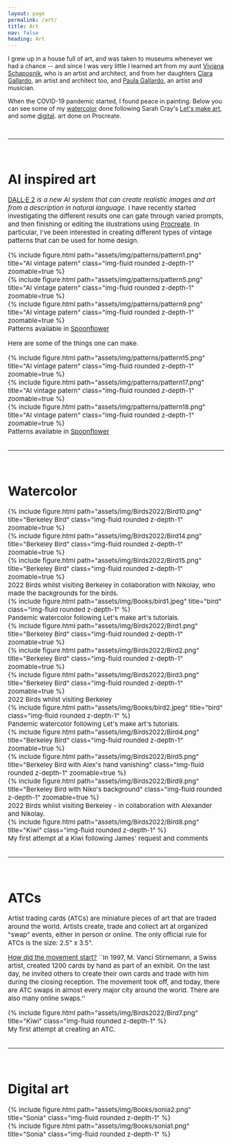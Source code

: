 ```yaml
---
layout: page
permalink: /art/
title: Art
nav: false
heading: Art
---
```

 

I grew up in a house full of art, and was taken to museums whenever we had a chance -- and since I was very little I learned art from my aunt <a href="https://www.instagram.com/viviana_schaposnik/?hl=en">Viviana Schaposnik<a/>, who is an artist and architect, and from her daughters <a href="https://scholar.google.com.ar/citations?user=LnpO2GwAAAAJ&hl=es">Clara Gallardo<a/>, an artist and architect too, and <a href="http://www.paulagallardo.it/">Paula Gallardo<a/>, an artist and musician.  


 When the COVID-19 pandemic started, I found peace in painting. Below you can see some of my <a href="#watercolors">watercolor</a> done following Sarah Cray's   <a href="https://www.letsmakeart.com/">Let's make art</a>,  and some <a href="#digital">digital</a>. art done on Procreate. 

<br>
<hr>
<span style="font-size:15px">
<br>

 
 <h1 id="AI art"> AI inspired art  </h1>


<a href="https://openai.com/dall-e-2/">DALL·E 2</a> <i> is a new AI system that can create realistic images and art from a description in natural language. </i> I have recently started investigating the different results one can gate through varied prompts, and then finishing or editing the illustrations using <a href="https://procreate.art/">Procreate</a>. In particular, I've been interested in creating different types of vintage patterns that can be used for home design. 
 
 <div class="row">
    <div class="col-sm mt-3 mt-md-0">
 {% include figure.html path="assets/img/patterns/pattern1.png" title="AI vintage patern" class="img-fluid rounded z-depth-1" zoomable=true %}    </div>
    <div class="col-sm mt-3 mt-md-0">
 {% include figure.html path="assets/img/patterns/pattern5.png" title="AI vintage patern" class="img-fluid rounded z-depth-1" zoomable=true %}    </div>
    <div class="col-sm mt-3 mt-md-0">
        {% include figure.html path="assets/img/patterns/pattern9.png" title="AI vintage patern" class="img-fluid rounded z-depth-1" zoomable=true %}
    </div>
</div>
<div class="caption">
Patterns available in <a href="https://www.spoonflower.com/profiles/schapospublishing?sub_action=designs">Spoonflower</a> </div>

Here are some of the things one can make. 
  
 <div class="row">
    <div class="col-sm mt-3 mt-md-0">
 {% include figure.html path="assets/img/patterns/pattern15.png" title="AI vintage patern" class="img-fluid rounded z-depth-1" zoomable=true %}    </div>
    <div class="col-sm mt-3 mt-md-0">
 {% include figure.html path="assets/img/patterns/pattern17.png" title="AI vintage patern" class="img-fluid rounded z-depth-1" zoomable=true %}    </div>
    <div class="col-sm mt-3 mt-md-0">
        {% include figure.html path="assets/img/patterns/pattern18.png" title="AI vintage patern" class="img-fluid rounded z-depth-1" zoomable=true %}
    </div>
</div>
<div class="caption">
Patterns available in <a href="https://www.spoonflower.com/profiles/schapospublishing?sub_action=designs">Spoonflower</a> </div>



 <br>
<hr>
<span style="font-size:15px">
<br>

<h1 id="watercolor"> Watercolor  </h1>
 
 <div class="row">
    <div class="col-sm mt-3 mt-md-0">
 {% include figure.html path="assets/img/Birds2022/Bird10.png" title="Berkeley Bird" class="img-fluid rounded z-depth-1" zoomable=true %}    </div>
    <div class="col-sm mt-3 mt-md-0">
 {% include figure.html path="assets/img/Birds2022/Bird14.png" title="Berkeley Bird" class="img-fluid rounded z-depth-1" zoomable=true %}    </div>
    <div class="col-sm mt-3 mt-md-0">
        {% include figure.html path="assets/img/Birds2022/Bird15.png" title="Berkeley Bird" class="img-fluid rounded z-depth-1" zoomable=true %}
    </div>
</div>
<div class="caption">
2022 Birds whilst visiting Berkeley in collaboration with Nikolay, who made the backgrounds for the birds. 
</div>


<div class="row">
    <div class="col-sm mt-3 mt-md-0">
        {% include figure.html path="assets/img/Books/bird1.jpeg" title="bird" class="img-fluid rounded z-depth-1" %}
    </div>
</div>
<div class="caption">
    Pandemic watercolor following Let's make art's tutorials.
</div>


 <div class="row">
    <div class="col-sm mt-3 mt-md-0">
 {% include figure.html path="assets/img/Birds2022/Bird1.png" title="Berkeley Bird" class="img-fluid rounded z-depth-1" zoomable=true %}    </div>
    <div class="col-sm mt-3 mt-md-0">
 {% include figure.html path="assets/img/Birds2022/Bird2.png" title="Berkeley Bird" class="img-fluid rounded z-depth-1" zoomable=true %}    </div>
    <div class="col-sm mt-3 mt-md-0">
        {% include figure.html path="assets/img/Birds2022/Bird3.png" title="Berkeley Bird" class="img-fluid rounded z-depth-1" zoomable=true %}
    </div>
</div>
<div class="caption">
2022 Birds whilst visiting Berkeley
</div>

<div class="row">
    <div class="col-sm mt-3 mt-md-0">
        {% include figure.html path="assets/img/Books/bird2.jpeg" title="bird" class="img-fluid rounded z-depth-1" %}
    </div>
</div>
<div class="caption">
    Pandemic watercolor following Let's make art's tutorials.
</div>

 <div class="row">
    <div class="col-sm mt-3 mt-md-0">
 {% include figure.html path="assets/img/Birds2022/Bird4.png" title="Berkeley Bird" class="img-fluid rounded z-depth-1" zoomable=true %}    </div>
    <div class="col-sm mt-3 mt-md-0">
 {% include figure.html path="assets/img/Birds2022/Bird5.png" title="Berkeley Bird with Alex's hand vanishing" class="img-fluid rounded z-depth-1" zoomable=true %}    </div>
    <div class="col-sm mt-3 mt-md-0">
        {% include figure.html path="assets/img/Birds2022/Bird9.png" title="Berkeley Bird with Niko's background" class="img-fluid rounded z-depth-1" zoomable=true %}
    </div>
</div>
<div class="caption">
2022 Birds whilst visiting Berkeley - in collaboration with Alexander and Nikolay. 
</div>


<div class="row">
    <div class="col-sm mt-3 mt-md-0">
        {% include figure.html path="assets/img/Birds2022/Bird8.png" title="Kiwi" class="img-fluid rounded z-depth-1" %}
    </div>
</div>
<div class="caption">
My first attempt at a Kiwi following James' request and comments</div>

<br>
<hr>
<span style="font-size:15px">
<br>


 <h1 id="digital"> ATCs  </h1>
 
Artist trading cards (ATCs) are miniature pieces of art that are traded around the world. Artists create, trade and collect art at organized "swap" events, either in person or online. The only official rule for ATCs is the size: 2.5" x 3.5".

<a href="https://www.strathmoreartist.com/cards-atc.html"> How did the movement start?</a>
``In 1997, M. Vanci Stirnemann, a Swiss artist, created 1200 cards by hand as part of an exhibit. On the last day, he invited others to create their own cards and trade with him during the closing reception. The movement took off, and today, there are ATC swaps in almost every major city around the world. There are also many online swaps.''

<div class="row">
    <div class="col-sm mt-3 mt-md-0">
        {% include figure.html path="assets/img/Birds2022/Bird7.png" title="Kiwi" class="img-fluid rounded z-depth-1" %}
    </div>
</div>
<div class="caption">
My first attempt at creating an ATC. </div>


<br>
<hr>
<span style="font-size:15px">
<br>


 <h1 id="digital"> Digital art  </h1>
 
 
 <div class="row">
    <div class="col-sm mt-3 mt-md-0">
        {% include figure.html path="assets/img/Books/sonia2.png" title="Sonia" class="img-fluid rounded z-depth-1" %}
    </div>
</div>

 <div class="row">
    <div class="col-sm mt-3 mt-md-0">
        {% include figure.html path="assets/img/Books/sonia1.png" title="Sonia" class="img-fluid rounded z-depth-1" %}
    </div>
</div>


